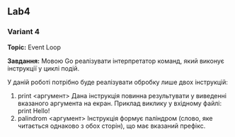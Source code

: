 ## Lab4
### Variant 4

**Topic:** Event Loop

**Завдання:** Мовою Go реалізувати інтерпретатор команд, який виконує інструкції у циклі подій.

У даній роботі потрібно буде реалізувати обробку лише двох інструкцій:
1. print <аргумент>
Дана інструкція повинна результувати у виведенні вказаного аргумента на екран.
Приклад виклику у вхідному файлі:
print Hello!
2. palindrom <аргумент> 
Інструкція формує паліндром (слово, яке читається однаково з обох сторін), що має вказаний префікс.
